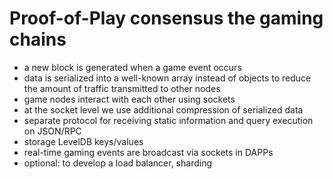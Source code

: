 # Proof-of-Play consensus the gaming chains

- a new block is generated when a game event occurs
- data is serialized into a well-known array instead of objects to reduce the amount of traffic transmitted to other nodes
- game nodes interact with each other using sockets
- at the socket level we use additional compression of serialized data
- separate protocol for receiving static information and query execution on JSON/RPC
- storage LevelDB keys/values
- real-time gaming events are broadcast via sockets in DAPPs
- optional: to develop a load balancer, sharding
